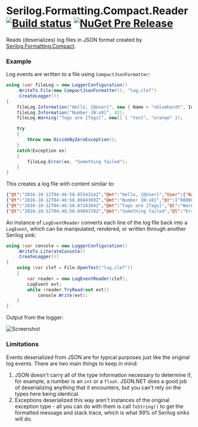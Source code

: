 # Serilog.Formatting.Compact.Reader [![Build status](https://ci.appveyor.com/api/projects/status/ujbxvlokc05d28nx?svg=true)](https://ci.appveyor.com/project/serilog/serilog-formatting-compact-reader) [![NuGet Pre Release](https://img.shields.io/nuget/vpre/Serilog.Formatting.Compact.Reader.svg)](https://www.nuget.org/packages/serilog.formatting.compact.reader)

Reads (deserializes) log files in JSON format created by [Serilog.Formatting.Compact](https://github.com/serilog/serilog-formatting-compact).

### Example

Log events are written to a file using `CompactJsonFormatter`:

```csharp
using (var fileLog = new LoggerConfiguration()
    .WriteTo.File(new CompactJsonFormatter(), "log.clef")
    .CreateLogger())
{
    fileLog.Information("Hello, {@User}", new { Name = "nblumhardt", Id = 101 });
    fileLog.Information("Number {N:x8}", 42);
    fileLog.Warning("Tags are {Tags}", new[] { "test", "orange" });

    try
    {
        throw new DivideByZeroException();
    }
    catch(Exception ex)
    {
        fileLog.Error(ex, "Something failed");
    }
}
```

This creates a log file with content similar to:

```json
{"@t":"2016-10-12T04:46:58.0554314Z","@mt":"Hello, {@User}","User":{"Name":"nblumhardt","Id":101}}
{"@t":"2016-10-12T04:46:58.0684369Z","@mt":"Number {N:x8}","@r":["0000002a"],"N":42}
{"@t":"2016-10-12T04:46:58.0724384Z","@mt":"Tags are {Tags}","@l":"Warning","Tags":["test","orange"]}
{"@t":"2016-10-12T04:46:58.0904378Z","@mt":"Something failed","@l":"Error", "@x":"System.DivideByZer...<snip>"}
```

An instance of `LogEventReader` converts each line of the log file back into a `LogEvent`, which can be manipulated, rendered, or written through another Serilog sink:

```csharp
using (var console = new LoggerConfiguration()
    .WriteTo.LiterateConsole()
    .CreateLogger())
{
    using (var clef = File.OpenText("log.clef"))
    {
        var reader = new LogEventReader(clef);
        LogEvent evt;
        while (reader.TryRead(out evt))
            console.Write(evt);
    }
}
```

Output from the logger:

![Screenshot](https://raw.githubusercontent.com/nblumhardt/serilog-formatting-compact-reader/dev/asset/Screenshot.png)

### Limitations

Events deserialized from JSON are for typical purposes just like the original log events. There are two main things to keep in mind:

 1. JSON doesn't carry all of the type information necessary to determine if, for example, a number is an `int` or a `float`. JSON.NET does a good job of deserializing anything that it encounters, but you can't rely on the types here being identical.
 2. Exceptions deserialized this way aren't instances of the original exception type - all you can do with them is call `ToString()` to get the formatted message and stack trace, which is what 99% of Serilog sinks will do.

